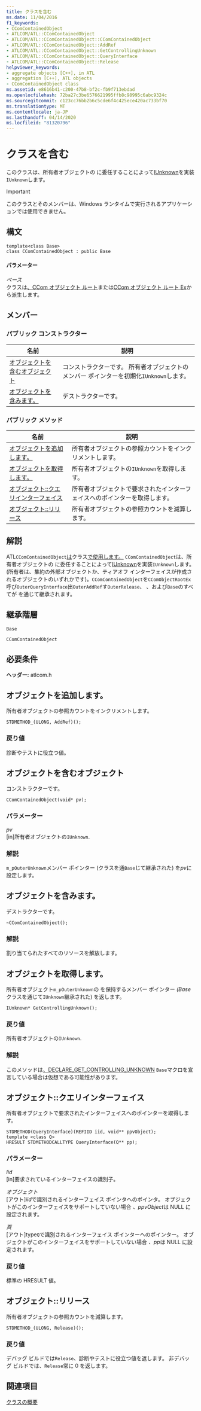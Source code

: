 ```yaml
---
title: クラスを含む
ms.date: 11/04/2016
f1_keywords:
- CComContainedObject
- ATLCOM/ATL::CComContainedObject
- ATLCOM/ATL::CComContainedObject::CComContainedObject
- ATLCOM/ATL::CComContainedObject::AddRef
- ATLCOM/ATL::CComContainedObject::GetControllingUnknown
- ATLCOM/ATL::CComContainedObject::QueryInterface
- ATLCOM/ATL::CComContainedObject::Release
helpviewer_keywords:
- aggregate objects [C++], in ATL
- aggregation [C++], ATL objects
- CComContainedObject class
ms.assetid: e8616b41-c200-47b8-bf2c-fb9f713ebdad
ms.openlocfilehash: 72ba27c3be6576621995ffb8c98995c6abc9324c
ms.sourcegitcommit: c123cc76bb2b6c5cde6f4c425ece420ac733bf70
ms.translationtype: MT
ms.contentlocale: ja-JP
ms.lasthandoff: 04/14/2020
ms.locfileid: "81320796"
---
```

# <a name="ccomcontainedobject-class"></a>クラスを含む

このクラスは、所有者オブジェクトの に委任することによって[IUnknown](/windows/win32/api/unknwn/nn-unknwn-iunknown)を実装`IUnknown`します。

> [!IMPORTANT]
> このクラスとそのメンバーは、Windows ランタイムで実行されるアプリケーションでは使用できません。

## <a name="syntax"></a>構文

```
template<class Base>
class CComContainedObject : public Base
```

#### <a name="parameters"></a>パラメーター

*ベース*<br/>
クラスは[、CCom オブジェクト ルート](../../atl/reference/ccomobjectroot-class.md)または[CCom オブジェクト ルート Ex](../../atl/reference/ccomobjectrootex-class.md)から派生します。

## <a name="members"></a>メンバー

### <a name="public-constructors"></a>パブリック コンストラクター

|名前|説明|
|----------|-----------------|
|[オブジェクトを含むオブジェクト](#ccomcontainedobject)|コンストラクターです。 所有者オブジェクトのメンバー ポインターを初期化`IUnknown`します。|
|[オブジェクトを含みます。](#dtor)|デストラクターです。|

### <a name="public-methods"></a>パブリック メソッド

|名前|説明|
|----------|-----------------|
|[オブジェクトを追加します。](#addref)|所有者オブジェクトの参照カウントをインクリメントします。|
|[オブジェクトを取得します。](#getcontrollingunknown)|所有者オブジェクトの`IUnknown`を取得します。|
|[オブジェクト::クエリインターフェイス](#queryinterface)|所有者オブジェクトで要求されたインターフェイスへのポインターを取得します。|
|[オブジェクト::リリース](#release)|所有者オブジェクトの参照カウントを減算します。|

## <a name="remarks"></a>解説

ATL`CComContainedObject`[は](../../atl/reference/ccompolyobject-class.md)クラス[で使用します](../../atl/reference/ccomaggobject-class.md)[。](../../atl/reference/ccomcachedtearoffobject-class.md) `CComContainedObject`は、所有者オブジェクトの に委任することによって[IUnknown](/windows/win32/api/unknwn/nn-unknwn-iunknown)を実装`IUnknown`します。 (所有者は、集約の外部オブジェクトか、ティアオフ インターフェイスが作成されるオブジェクトのいずれかです)。`CComContainedObject`を`CComObjectRootEx`呼び`OuterQueryInterface`出`OuterAddRef`す`OuterRelease`、 、および`Base`のすべてが を通じて継承されます。

## <a name="inheritance-hierarchy"></a>継承階層

`Base`

`CComContainedObject`

## <a name="requirements"></a>必要条件

**ヘッダー:** atlcom.h

## <a name="ccomcontainedobjectaddref"></a><a name="addref"></a>オブジェクトを追加します。

所有者オブジェクトの参照カウントをインクリメントします。

```
STDMETHOD_(ULONG, AddRef)();
```

### <a name="return-value"></a>戻り値

診断やテストに役立つ値。

## <a name="ccomcontainedobjectccomcontainedobject"></a><a name="ccomcontainedobject"></a>オブジェクトを含むオブジェクト

コンストラクターです。

```
CComContainedObject(void* pv);
```

### <a name="parameters"></a>パラメーター

*pv*<br/>
[in]所有者オブジェクトの`IUnknown`.

### <a name="remarks"></a>解説

`m_pOuterUnknown`メンバー ポインター (クラスを通`Base`じて継承された) を*pv*に設定します。

## <a name="ccomcontainedobjectccomcontainedobject"></a><a name="dtor"></a>オブジェクトを含みます。

デストラクターです。

```
~CComContainedObject();
```

### <a name="remarks"></a>解説

割り当てられたすべてのリソースを解放します。

## <a name="ccomcontainedobjectgetcontrollingunknown"></a><a name="getcontrollingunknown"></a>オブジェクトを取得します。

所有者オブジェクト`m_pOuterUnknown`の を保持するメンバー ポインター *(Base*クラスを通じて`IUnknown`継承された) を返します。

```
IUnknown* GetControllingUnknown();
```

### <a name="return-value"></a>戻り値

所有者オブジェクトの`IUnknown`.

### <a name="remarks"></a>解説

このメソッドは[、DECLARE_GET_CONTROLLING_UNKNOWN](aggregation-and-class-factory-macros.md#declare_get_controlling_unknown) `Base`マクロを宣言している場合は仮想である可能性があります。

## <a name="ccomcontainedobjectqueryinterface"></a><a name="queryinterface"></a>オブジェクト::クエリインターフェイス

所有者オブジェクトで要求されたインターフェイスへのポインターを取得します。

```
STDMETHOD(QueryInterface)(REFIID iid, void** ppvObject);
template <class Q>
HRESULT STDMETHODCALLTYPE QueryInterface(Q** pp);
```

### <a name="parameters"></a>パラメーター

*Iid*<br/>
[in]要求されているインターフェイスの識別子。

*オブジェクト*<br/>
[アウト]*iid*で識別されるインターフェイス ポインタへのポインタ。 オブジェクトがこのインターフェイスをサポートしていない場合 *、ppvObject*は NULL に設定されます。

*頁*<br/>
[アウト]type`Q`で識別されるインターフェイス ポインターへのポインター。 オブジェクトがこのインターフェイスをサポートしていない場合 *、pp*は NULL に設定されます。

### <a name="return-value"></a>戻り値

標準の HRESULT 値。

## <a name="ccomcontainedobjectrelease"></a><a name="release"></a>オブジェクト::リリース

所有者オブジェクトの参照カウントを減算します。

```
STDMETHOD_(ULONG, Release)();
```

### <a name="return-value"></a>戻り値

デバッグ ビルドでは`Release`、診断やテストに役立つ値を返します。 非デバッグ ビルドでは、`Release`常に 0 を返します。

## <a name="see-also"></a>関連項目

[クラスの概要](../../atl/atl-class-overview.md)
